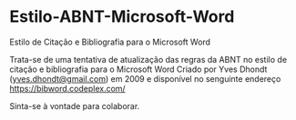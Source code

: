 # Estilo-ABNT-Microsoft-Word
Estilo de Citação e Bibliografia para o Microsoft Word

Trata-se de uma tentativa de atualização das regras da ABNT no estilo de citação e bibliografia para o Microsoft Word Criado por Yves Dhondt (yves.dhondt@gmail.com) em 2009 e disponível no senguinte endereço https://bibword.codeplex.com/

Sinta-se à vontade para colaborar.
